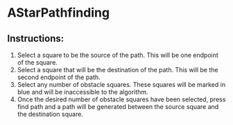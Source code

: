 AStarPathfinding
================
Instructions:
-------------
1. Select a square to be the source of the path. This will be one endpoint of the square.
2. Select a square that will be the destination of the path. This will be the second endpoint of the path.
3. Select any number of obstacle squares. These squares will be marked in blue and will be inaccessible to the algorithm.
4. Once the desired number of obstacle squares have been selected, press find path and a path will be generated between the source square and the destination square.
